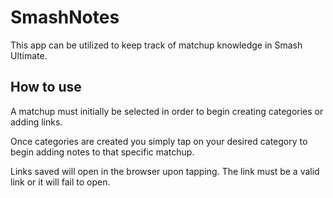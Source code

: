 # SmashNotes

This app can be utilized to keep track of matchup knowledge in Smash Ultimate.

## How to use

A matchup must initially be selected in order to begin creating categories or adding links.

Once categories are created you simply tap on your desired category to begin adding notes to that specific matchup.

Links saved will open in the browser upon tapping. The link must be a valid link or it will fail to open.
